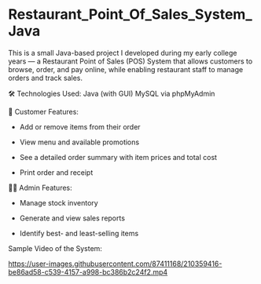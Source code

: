 # Restaurant_Point_Of_Sales_System_Java

This is a small Java-based project I developed during my early college years — a Restaurant Point of Sales (POS) System that allows customers to browse, order, and pay online, while enabling restaurant staff to manage orders and track sales.


🛠️ Technologies Used:
Java (with GUI)
MySQL via phpMyAdmin


👥 Customer Features:
- Add or remove items from their order

- View menu and available promotions

- See a detailed order summary with item prices and total cost

- Print order and receipt


🧑‍💼 Admin Features:
- Manage stock inventory

- Generate and view sales reports

- Identify best- and least-selling items



Sample Video of the System:

https://user-images.githubusercontent.com/87411168/210359416-be86ad58-c539-4157-a998-bc386b2c24f2.mp4


